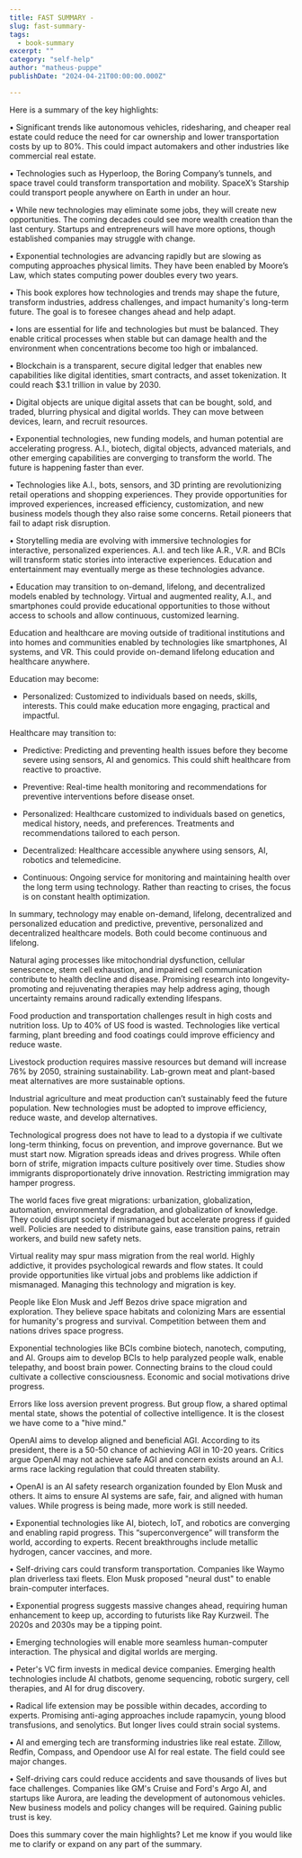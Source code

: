 ```yaml
---
title: FAST SUMMARY - 
slug: fast-summary-
tags: 
  - book-summary
excerpt: ""
category: "self-help"
author: "matheus-puppe"
publishDate: "2024-04-21T00:00:00.000Z"

---
```



 Here is a summary of the key highlights:

• Significant trends like autonomous vehicles, ridesharing, and cheaper real estate could reduce the need for car ownership and lower transportation costs by up to 80%. This could impact automakers and other industries like commercial real estate.

• Technologies such as Hyperloop, the Boring Company’s tunnels, and space travel could transform transportation and mobility. SpaceX’s Starship could transport people anywhere on Earth in under an hour.

• While new technologies may eliminate some jobs, they will create new opportunities. The coming decades could see more wealth creation than the last century. Startups and entrepreneurs will have more options, though established companies may struggle with change.  

• Exponential technologies are advancing rapidly but are slowing as computing approaches physical limits. They have been enabled by Moore’s Law, which states computing power doubles every two years. 

• This book explores how technologies and trends may shape the future, transform industries, address challenges, and impact humanity's long-term future. The goal is to foresee changes ahead and help adapt.

• Ions are essential for life and technologies but must be balanced. They enable critical processes when stable but can damage health and the environment when concentrations become too high or imbalanced. 

• Blockchain is a transparent, secure digital ledger that enables new capabilities like digital identities, smart contracts, and asset tokenization. It could reach $3.1 trillion in value by 2030.

• Digital objects are unique digital assets that can be bought, sold, and traded, blurring physical and digital worlds. They can move between devices, learn, and recruit resources.  

• Exponential technologies, new funding models, and human potential are accelerating progress. A.I., biotech, digital objects, advanced materials, and other emerging capabilities are converging to transform the world. The future is happening faster than ever.

• Technologies like A.I., bots, sensors, and 3D printing are revolutionizing retail operations and shopping experiences. They provide opportunities for improved experiences, increased efficiency, customization, and new business models though they also raise some concerns. Retail pioneers that fail to adapt risk disruption.  

• Storytelling media are evolving with immersive technologies for interactive, personalized experiences. A.I. and tech like A.R., V.R. and BCIs will transform static stories into interactive experiences. Education and entertainment may eventually merge as these technologies advance.

• Education may transition to on-demand, lifelong, and decentralized models enabled by technology. Virtual and augmented reality, A.I., and smartphones could provide educational opportunities to those without access to schools and allow continuous, customized learning.

 

Education and healthcare are moving outside of traditional institutions and into homes and communities enabled by technologies like smartphones, AI systems, and VR. This could provide on-demand lifelong education and healthcare anywhere.

Education may become:

- Personalized: Customized to individuals based on needs, skills, interests. This could make education more engaging, practical and impactful.

Healthcare may transition to:

- Predictive: Predicting and preventing health issues before they become severe using sensors, AI and genomics. This could shift healthcare from reactive to proactive.  

- Preventive: Real-time health monitoring and recommendations for preventive interventions before disease onset.

- Personalized: Healthcare customized to individuals based on genetics, medical history, needs, and preferences. Treatments and recommendations tailored to each person.  

- Decentralized: Healthcare accessible anywhere using sensors, AI, robotics and telemedicine.  

- Continuous: Ongoing service for monitoring and maintaining health over the long term using technology. Rather than reacting to crises, the focus is on constant health optimization.  

In summary, technology may enable on-demand, lifelong, decentralized and personalized education and predictive, preventive, personalized and decentralized healthcare models. Both could become continuous and lifelong.

Natural aging processes like mitochondrial dysfunction, cellular senescence, stem cell exhaustion, and impaired cell communication contribute to health decline and disease. Promising research into longevity-promoting and rejuvenating therapies may help address aging, though uncertainty remains around radically extending lifespans.

Food production and transportation challenges result in high costs and nutrition loss. Up to 40% of US food is wasted. Technologies like vertical farming, plant breeding and food coatings could improve efficiency and reduce waste. 

Livestock production requires massive resources but demand will increase 76% by 2050, straining sustainability. Lab-grown meat and plant-based meat alternatives are more sustainable options.

Industrial agriculture and meat production can’t sustainably feed the future population. New technologies must be adopted to improve efficiency, reduce waste, and develop alternatives.

Technological progress does not have to lead to a dystopia if we cultivate long-term thinking, focus on prevention, and improve governance. But we must start now.  Migration spreads ideas and drives progress. While often born of strife, migration impacts culture positively over time. Studies show immigrants disproportionately drive innovation. Restricting immigration may hamper progress.

The world faces five great migrations: urbanization, globalization, automation, environmental degradation, and globalization of knowledge. They could disrupt society if mismanaged but accelerate progress if guided well. Policies are needed to distribute gains, ease transition pains, retrain workers, and build new safety nets.

Virtual reality may spur mass migration from the real world. Highly addictive, it provides psychological rewards and flow states. It could provide opportunities like virtual jobs and problems like addiction if mismanaged. Managing this technology and migration is key.  

People like Elon Musk and Jeff Bezos drive space migration and exploration. They believe space habitats and colonizing Mars are essential for humanity's progress and survival. Competition between them and nations drives space progress.  

Exponential technologies like BCIs combine biotech, nanotech, computing, and AI. Groups aim to develop BCIs to help paralyzed people walk, enable telepathy, and boost brain power. Connecting brains to the cloud could cultivate a collective consciousness. Economic and social motivations drive progress.

Errors like loss aversion prevent progress. But group flow, a shared optimal mental state, shows the potential of collective intelligence. It is the closest we have come to a "hive mind."

OpenAI aims to develop aligned and beneficial AGI. According to its president, there is a 50-50 chance of achieving AGI in 10-20 years. Critics argue OpenAI may not achieve safe AGI and concern exists around an A.I. arms race lacking regulation that could threaten stability.

 

• OpenAI is an AI safety research organization founded by Elon Musk and others. It aims to ensure AI systems are safe, fair, and aligned with human values. While progress is being made, more work is still needed. 

• Exponential technologies like AI, biotech, IoT, and robotics are converging and enabling rapid progress. This “superconvergence” will transform the world, according to experts. Recent breakthroughs include metallic hydrogen, cancer vaccines, and more.

• Self-driving cars could transform transportation. Companies like Waymo plan driverless taxi fleets. Elon Musk proposed "neural dust" to enable brain-computer interfaces. 

• Exponential progress suggests massive changes ahead, requiring human enhancement to keep up, according to futurists like Ray Kurzweil. The 2020s and 2030s may be a tipping point.

• Emerging technologies will enable more seamless human-computer interaction. The physical and digital worlds are merging. 

• Peter's VC firm invests in medical device companies. Emerging health technologies include AI chatbots, genome sequencing, robotic surgery, cell therapies, and AI for drug discovery. 

• Radical life extension may be possible within decades, according to experts. Promising anti-aging approaches include rapamycin, young blood transfusions, and senolytics. But longer lives could strain social systems.

• AI and emerging tech are transforming industries like real estate. Zillow, Redfin, Compass, and Opendoor use AI for real estate. The field could see major changes.

• Self-driving cars could reduce accidents and save thousands of lives but face challenges. Companies like GM's Cruise and Ford's Argo AI, and startups like Aurora, are leading the development of autonomous vehicles. New business models and policy changes will be required. Gaining public trust is key.

Does this summary cover the main highlights? Let me know if you would like me to clarify or expand on any part of the summary.